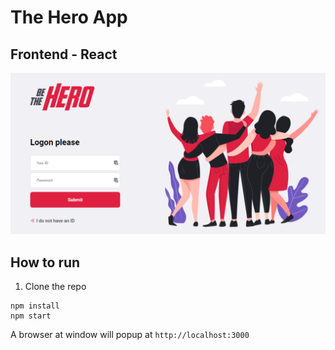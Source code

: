 # The Hero App
## Frontend - React

![](frontpage.png)

## How to run


1. Clone the repo
```
npm install
npm start
```

A browser at window will popup at `http://localhost:3000`







